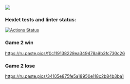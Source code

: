 <a href="https://codeclimate.com/github/Denis-Shakhurov/java-project-61/maintainability"><img src="https://api.codeclimate.com/v1/badges/458e0601326fcda5a1b3/maintainability" /></a>

### Hexlet tests and linter status:
[![Actions Status](https://github.com/Denis-Shakhurov/java-project-61/actions/workflows/hexlet-check.yml/badge.svg)](https://github.com/Denis-Shakhurov/java-project-61/actions)

### Game 2 win
https://ru.paste.pics/f0c119138228ea349478a9b3fc730c26

### Game 2 lose
https://ru.paste.pics/34105e875fe5a18950e118c2b84b3ba1
